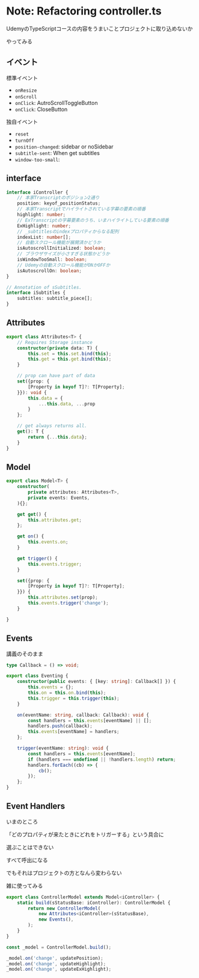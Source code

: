 # Note: Refactoring controller.ts

UdemyのTypeScriptコースの内容をうまいことプロジェクトに取り込めないか

やってみる

## イベント

標準イベント

- `onResize`
- `onScroll`
- `onClick`: AutroScrollToggleButton
- `onClick`: CloseButton

独自イベント

- `reset`
- `turnOff`
- `position-changed`: sidebar or noSidebar
- `subtitle-sent`: When get subtitles
- `window-too-small`:

## interface

```TypeScript
interface iController {
    // 本家Transcriptのポジション2通り
    position: keyof_positionStatus;
    // 本家Transcriptでハイライトされている字幕の要素の順番
    highlight: number;
    // ExTranscriptの字幕要素のうち、いまハイライトしている要素の順番
    ExHighlight: number;
    // _subtitlesのindexプロパティからなる配列
    indexList: number[];
    // 自動スクロール機能が展開済かどうか
    isAutoscrollInitialized: boolean;
    // ブラウザサイズが小さすぎる状態かどうか
    isWindowTooSmall: boolean;
    // Udemyの自動スクロール機能がONかOFFか
    isAutoscrollOn: boolean;
}

// Annotation of sSubtitles.
interface iSubtitles {
    subtitles: subtitle_piece[];
}

```

## Attributes

```TypeScript
export class Attributes<T> {
    // Requires Storage instance
    constructor(private data: T) {
        this.set = this.set.bind(this);
        this.get = this.get.bind(this);
    }

    // prop can have part of data
    set({prop: {
        [Property in keyof T]?: T[Property];
    }}): void {
        this.data = {
            ...this.data, ...prop
        }
    };

    // get always returns all.
    get(): T {
        return {...this.data};
    }
} 
```

## Model

```TypeScript
export class Model<T> {
    constructor(
        private attributes: Attributes<T>,
        private events: Events,
    ){};

    get get() {
        this.attributes.get;
    };

    get on() {
        this.events.on;
    }

    get trigger() {
        this.events.trigger;
    }

    set({prop: {
        [Property in keyof T]?: T[Property];
    }}) {
        this.attributes.set(prop);
        this.events.trigger('change');
    }

}
```

## Events 

講義のそのまま

```TypeScript
type Callback = () => void;

export class Eventing {
    constructor(public events: { [key: string]: Callback[] }) {
        this.events = {};
        this.on = this.on.bind(this);
        this.trigger = this.trigger(this);
    }

    on(eventName: string, callback: Callback): void {
        const handlers = this.events[eventName] || [];
        handlers.push(callback);
        this.events[eventName] = handlers;
    };

    trigger(eventName: string): void {
        const handlers = this.events[eventName];
        if (handlers === undefined || !handlers.length) return;
        handlers.forEach((cb) => {
            cb();
        });
    };
}
```

## Event Handlers

いまのところ

「どのプロパティが来たときにどれをトリガーする」という具合に

選ぶことはできない

すべて呼出になる

でもそれはプロジェクトの方となんら変わらない

雑に使ってみる

```TypeScript
export class ControllerModel extends Model<iController> {
    static build(sStatusBase: iController): ControllerModel {
        return new ControllerModel(
            new Attributes<iController>(sStatusBase),
            new Events(),
        );
    }
}

const _model = ControllerModel.build();

_model.on('change', updatePosition);
_model.on('change', updateHighlight);
_model.on('change', updateExHighlight);
```